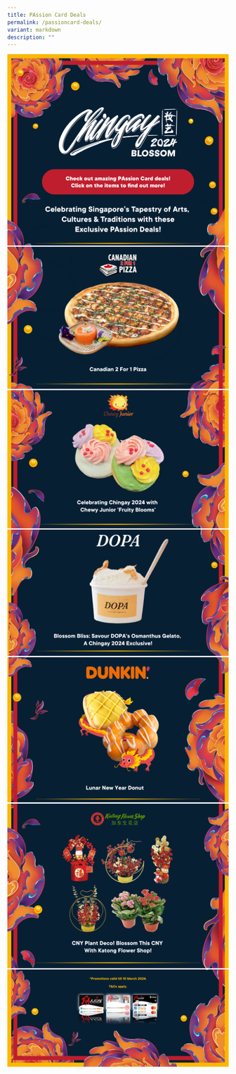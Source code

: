 ```yaml
---
title: PAssion Card Deals
permalink: /passioncard-deals/
variant: markdown
description: ""
---
```


<div style="max-width:50rem; overflow:hidden;"><a href="https://www.onepa.gov.sg/passion-card/passion-deals"><img style="min-height:12rem; object-fit: cover; position:relative; top:rem;" src="/images/PAssionCard%20Deals/PC_Deals_1.png"></a></div>
	
<div style="max-width:50rem; overflow:hidden;"><a href="https://www.onepa.gov.sg/passion-card/passion-deals/10-percent-off-canadian-2-for-1-pizza-for-passion-members"><img style="min-height:12rem; object-fit: cover; position:relative; top:rem;" src="/images/PAssionCard%20Deals/PC_Deals_2.png"></a></div>
	
<div style="max-width:50rem; overflow:hidden;"><a href="https://www.onepa.gov.sg/passion-card/passion-deals/celebrating-chingay-2024-with-chewy-junior-fruity-blooms"><img style="min-height:12rem; object-fit: cover; position:relative; top:rem;" src="/images/PAssionCard%20Deals/PC_Deals_3.png"></a></div>

	
<div style="max-width:50rem; overflow:hidden;"><a href="https://www.onepa.gov.sg/passion-card/passion-deals/blossom-bliss-savour-dopas-osmanthus-gelato-a-chingay-2024-exclusive"><img style="min-height:12rem; object-fit: cover; position:relative; top:rem;" src="/images/PAssionCard%20Deals/PC_Deals_4.png"></a></div>

	
<div style="max-width:50rem; overflow:hidden;"><a href="https://www.onepa.gov.sg/passion-card/passion-deals/get-1-free-lunar-new-year-donut-with-any-in-store-ala-carte-coffee-purchase"><img style="min-height:12rem; object-fit: cover; position:relative; top:rem;" src="/images/PAssionCard%20Deals/PC_Deals_5.png"></a></div>

	
<div style="max-width:50rem; overflow:hidden;"><a href="https://www.onepa.gov.sg/passion-card/passion-deals/10-percent-off-selected-cny-plant-deco"><img style="min-height:12rem; object-fit: cover; position:relative; top:rem;" src="/images/PAssionCard%20Deals/PC_Deals_6.png"></a></div>

	
<div style="max-width:50rem; overflow:hidden;"><img style="min-height:12rem; object-fit: cover; position:relative; top:rem;" src="/images/PAssionCard%20Deals/PC_Deals_7.png"></div>

	
	

